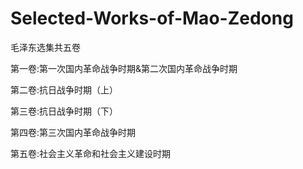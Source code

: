 # Selected-Works-of-Mao-Zedong

毛泽东选集共五卷

第一卷:第一次国内革命战争时期&第二次国内革命战争时期

第二卷:抗日战争时期（上）

第三卷:抗日战争时期（下）

第四卷:第三次国内革命战争时期

第五卷:社会主义革命和社会主义建设时期
